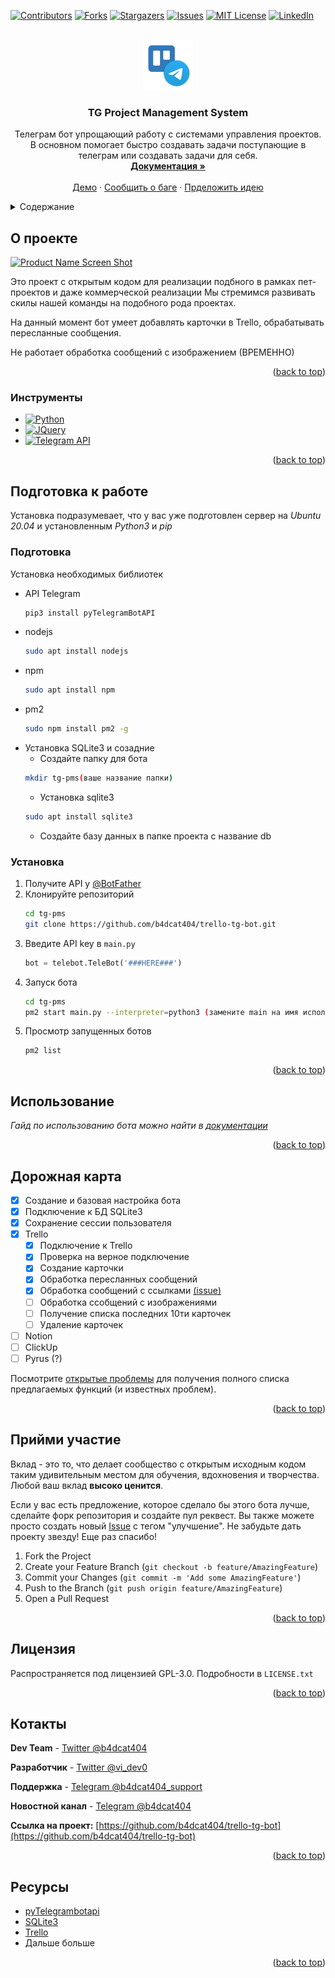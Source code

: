 <!-- Improved compatibility of back to top link: See: https://github.com/othneildrew/Best-README-Template/pull/73 -->
<a name="readme-top"></a>
<!--
*** Thanks for checking out the Best-README-Template. If you have a suggestion
*** that would make this better, please fork the repo and create a pull request
*** or simply open an issue with the tag "enhancement".
*** Don't forget to give the project a star!
*** Thanks again! Now go create something AMAZING! :D
-->



<!-- PROJECT SHIELDS -->
<!--
*** I'm using markdown "reference style" links for readability.
*** Reference links are enclosed in brackets [ ] instead of parentheses ( ).
*** See the bottom of this document for the declaration of the reference variables
*** for contributors-url, forks-url, etc. This is an optional, concise syntax you may use.
*** https://www.markdownguide.org/basic-syntax/#reference-style-links
-->
[![Contributors][contributors-shield]][contributors-url]
[![Forks][forks-shield]][forks-url]
[![Stargazers][stars-shield]][stars-url]
[![Issues][issues-shield]][issues-url]
[![MIT License][license-shield]][license-url]
[![LinkedIn][linkedin-shield]][linkedin-url]



<!-- PROJECT LOGO -->
<br />
<div align="center">
  <a href="https://github.com/b4dcat404/trello-tg-bot">
    <img src="images/logo.png" alt="Logo" width="80" height="80">
  </a>

<h3 align="center">TG Project Management System</h3>

  <p align="center">
    Телеграм бот упрощающий работу с системами управления проектов.<br />В основном помогает быстро создавать задачи поступающие в телеграм или создавать задачи для себя. 
    <br />
    <a href="https://github.com/b4dcat404/trello-tg-bot/README.md"><strong>Документация »</strong></a>
    <br />
    <br />
    <a href="https://t.me/dostavka82_bot">Демо</a>
    ·
    <a href="https://github.com/b4dcat404/Trello-TG-bot/issues">Сообщить о баге</a>
    ·
    <a href="https://github.com/b4dcat404/Trello-TG-bot/issues">Прделожить идею</a>
  </p>
</div>



<!-- TABLE OF CONTENTS -->
<details>
  <summary>Содержание</summary>
  <ol>
    <li>
      <a href="#about-the-project">О проекте</a>
      <ul>
        <li><a href="#built-with">Интсрументы</a></li>
      </ul>
    </li>
    <li><a href="#Использование">Использование</a></li>
    <li><a href="#roadmap">Цели</a></li>
    <li><a href="#contributing">Принять участие</a></li>
    <li><a href="#license">Лицензия</a></li>
    <li><a href="#contact">Контакты</a></li>
    <li><a href="#acknowledgments">Ресурсы</a></li>
  </ol>
</details>



<!-- ABOUT THE PROJECT -->
## О проекте

[![Product Name Screen Shot][product-screenshot]](https://b4dcat404.github.io/tg-deliveries-evp)

Это проект с открытым кодом для реализации подбного в рамках пет-проектов и даже коммерческой реализации 
Мы стремимся развивать скилы нашей команды на подобного рода проектах.

На данный момент бот умеет добавлять карточки в Trello, обрабатывать пересланные сообщения.

Не работает обработка сообщений с изображением (ВРЕМЕННО)
<p align="right">(<a href="#readme-top">back to top</a>)</p>



### Инструменты

* [![Python][Python]][Python-url]
* [![JQuery][JQuery.com]][JQuery-url]
* [![Telegram API][TGAPI]][TGAPI-url]
<!--* [![React][React.js]][React-url]
* [![Vue][Vue.js]][Vue-url]
* [![Angular][Angular.io]][Angular-url]
* [![Svelte][Svelte.dev]][Svelte-url]
* [![Laravel][Laravel.com]][Laravel-url]
* [![Bootstrap][Bootstrap.com]][Bootstrap-url]-->


<p align="right">(<a href="#readme-top">back to top</a>)</p>



<!-- GETTING STARTED -->
## Подготовка к работе

Установка подразумевает, что у вас уже подготовлен сервер на *Ubuntu 20.04* 
и установленным *Python3* и *pip*

### Подготовка

Установка необходимых библиотек
* API Telegram
  ```sh
  pip3 install pyTelegramBotAPI
  ```
* nodejs
  ```sh
  sudo apt install nodejs
  ```
* npm
  ```sh
  sudo apt install npm
  ``` 
* pm2
  ```sh
  sudo npm install pm2 -g
  ``` 
* Установка SQLite3 и созадние 
    * Создайте папку для бота
    ```sh
    mkdir tg-pms(ваше название папки)
   ```
    * Установка sqlite3
    ``` sh
  sudo apt install sqlite3
  ```
    * Создайте базу данных в папке проекта с название db

### Установка

1. Получите API у [@BotFather](https://t.me/BotFather)
2. Клонируйте репозиторий
   ```sh
   cd tg-pms
   git clone https://github.com/b4dcat404/trello-tg-bot.git
   ```
3. Введите API key в  `main.py`
   ```py
   bot = telebot.TeleBot('###HERE###')
   ```
4. Запуск бота
    ```sh
   cd tg-pms
   pm2 start main.py --interpreter=python3 (замените main на имя исполняемого файла бота)
   ```
5. Просмотр запущенных ботов
    ```sh
   pm2 list
    ```

<p align="right">(<a href="#readme-top">back to top</a>)</p>



<!-- USAGE EXAMPLES -->
## Использование

_Гайд по использованию бота можно найти в [документации](https://b4dcat404.github.io/trello-tg-bot/documentations.html)_

<p align="right">(<a href="#readme-top">back to top</a>)</p>



<!-- ROADMAP -->
## Дорожная карта

- [x] Создание и базовая настройка бота
- [x] Подключение к БД SQLite3
- [x] Сохранение сессии пользователя
- [x] Trello
  - [x] Подключение к Trello
  - [x] Проверка на верное подключение
  - [x] Создание карточки
  - [x] Обработка пересланных сообщений
  - [x] Обработка сообщений с ссылками [(issue)](https://github.com/b4dcat404/Trello-TG-bot/issues/10)
  - [ ] Обработка ссобщений с изображениями
  - [ ] Получение списка последних 10ти карточек
  - [ ] Удаление карточек
- [ ] Notion
- [ ] ClickUp
- [ ] Pyrus (?)

Посмотрите [открытые проблемы](https://github.com/b4dcat404/trello-tg-bot/issues) для получения полного списка предлагаемых функций (и известных проблем).

<p align="right">(<a href="#readme-top">back to top</a>)</p>



<!-- CONTRIBUTING -->
## Прийми участие

Вклад - это то, что делает сообщество с открытым исходным кодом таким удивительным местом для обучения, вдохновения и творчества. Любой ваш вклад **высоко ценится**.

Если у вас есть предложение, которое сделало бы этого бота лучше, сделайте форк репозитория и создайте пул реквест. Вы также можете просто создать новый [Issue](https://github.com/b4dcat404/trello-tg-bot/issues) с тегом "улучшение".
Не забудьте дать проекту звезду! Еще раз спасибо!

1. Fork the Project
2. Create your Feature Branch (`git checkout -b feature/AmazingFeature`)
3. Commit your Changes (`git commit -m 'Add some AmazingFeature'`)
4. Push to the Branch (`git push origin feature/AmazingFeature`)
5. Open a Pull Request

<p align="right">(<a href="#readme-top">back to top</a>)</p>



<!-- LICENSE -->
## Лицензия

Распространяется под лицензией GPL-3.0. Подробности в  `LICENSE.txt` 

<p align="right">(<a href="#readme-top">back to top</a>)</p>



<!-- CONTACT -->
## Котакты

**Dev Team** - [Twitter @b4dcat404](https://twitter.com/b4dcat404) 

**Разработчик** - [Twitter @vi_dev0](https://twitter.com/vi_dev0)

**Поддержка** - [Telegram @b4dcat404_support](https://t.me/b4dcat404_support_bot)

**Новостной канал** - [Telegram @b4dcat404](https://t.me/b4dcat404)

**Ссылка на проект:** [https://github.com/b4dcat404/trello-tg-bot](https://github.com/b4dcat404/trello-tg-bot)


<p align="right">(<a href="#readme-top">back to top</a>)</p>



<!-- ACKNOWLEDGMENTS -->
## Ресурсы

* [pyTelegrambotapi](https://pypi.org/project/pyTelegramBotAPI/)
* [SQLite3](https://www.sqlite.org/)
* [Trello](https://trello.com/)
* Дальше больше

<p align="right">(<a href="#readme-top">back to top</a>)</p>


<!-- MARKDOWN LINKS & IMAGES -->
<!-- https://www.markdownguide.org/basic-syntax/#reference-style-links -->
[contributors-shield]: https://img.shields.io/github/contributors/b4dcat404/trello-tg-bot.svg?style=for-the-badge
[contributors-url]: https://github.com/b4dcat404/trello-tg-bot/graphs/contributors
[forks-shield]: https://img.shields.io/github/forks/b4dcat404/trello-tg-bot.svg?style=for-the-badge
[forks-url]: https://github.com/b4dcat404/trello-tg-bot/network/members
[stars-shield]: https://img.shields.io/github/stars/b4dcat404/trello-tg-bot.svg?style=for-the-badge
[stars-url]: https://github.com/b4dcat404/trello-tg-bot/stargazers
[issues-shield]: https://img.shields.io/github/issues/b4dcat404/trello-tg-bot.svg?style=for-the-badge
[issues-url]: https://github.com/b4dcat404/trello-tg-bot/issues
[license-shield]: https://img.shields.io/github/license/b4dcat404/Trello-TG-bot.svg?style=for-the-badge
[license-url]: https://github.com/b4dcat404/Trello-TG-bot/blob/main/LICENSE.txt
[linkedin-shield]: https://img.shields.io/badge/-LinkedIn-black.svg?style=for-the-badge&logo=linkedin&colorB=555
[linkedin-url]: https://www.linkedin.com/company/85617305
[product-screenshot]: images/screenshot.png
[Next.js]: https://img.shields.io/badge/next.js-000000?style=for-the-badge&logo=nextdotjs&logoColor=white
[Next-url]: https://nextjs.org/
[React.js]: https://img.shields.io/badge/React-20232A?style=for-the-badge&logo=react&logoColor=61DAFB
[React-url]: https://reactjs.org/
[Vue.js]: https://img.shields.io/badge/Vue.js-35495E?style=for-the-badge&logo=vuedotjs&logoColor=4FC08D
[Vue-url]: https://vuejs.org/
[Angular.io]: https://img.shields.io/badge/Angular-DD0031?style=for-the-badge&logo=angular&logoColor=white
[Angular-url]: https://angular.io/
[Svelte.dev]: https://img.shields.io/badge/Svelte-4A4A55?style=for-the-badge&logo=svelte&logoColor=FF3E00
[Svelte-url]: https://svelte.dev/
[Laravel.com]: https://img.shields.io/badge/Laravel-FF2D20?style=for-the-badge&logo=laravel&logoColor=white
[Laravel-url]: https://laravel.com
[Bootstrap.com]: https://img.shields.io/badge/Bootstrap-563D7C?style=for-the-badge&logo=bootstrap&logoColor=white
[Bootstrap-url]: https://getbootstrap.com
[JQuery.com]: https://img.shields.io/badge/jQuery-blueviolet?style=for-the-badge&logo=jquery&logoColor=white
[JQuery-url]: https://jquery.com
[Python]: https://img.shields.io/badge/python-0769AD?style=for-the-badge&logo=python&logoColor=white
[Python-url]: https://python.org
[TGAPI]: https://img.shields.io/badge/Telegram-black?style=for-the-badge&logo=Telegram&logoColor=white
[TGAPI-url]: https://telegram.org
